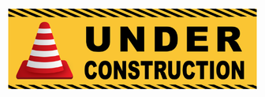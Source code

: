 <img src="https://raw.githubusercontent.com/hengkysteen/puki/refs/heads/main/assets/under-contruction.png"></img>